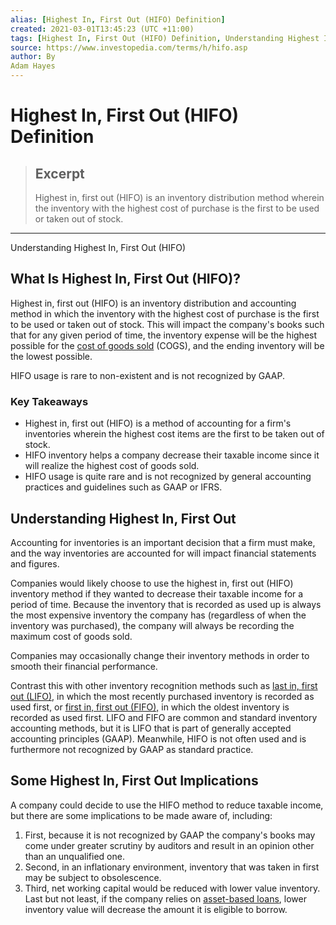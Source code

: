 ```yaml
---
alias: [Highest In, First Out (HIFO) Definition]
created: 2021-03-01T13:45:23 (UTC +11:00)
tags: [Highest In, First Out (HIFO) Definition, Understanding Highest In, First Out (HIFO)]
source: https://www.investopedia.com/terms/h/hifo.asp
author: By
Adam Hayes
---
```


# Highest In, First Out (HIFO) Definition

> ## Excerpt
> Highest in, first out (HIFO) is an inventory distribution method wherein the inventory with the highest cost of purchase is the first to be used or taken out of stock.

---

Understanding Highest In, First Out (HIFO)
## What Is Highest In, First Out (HIFO)?

Highest in, first out (HIFO) is an inventory distribution and accounting method in which the inventory with the highest cost of purchase is the first to be used or taken out of stock. This will impact the company's books such that for any given period of time, the inventory expense will be the highest possible for the [cost of goods sold](https://www.investopedia.com/terms/c/cogs.asp) (COGS), and the ending inventory will be the lowest possible.

HIFO usage is rare to non-existent and is not recognized by GAAP.

### Key Takeaways

-   Highest in, first out (HIFO) is a method of accounting for a firm's inventories wherein the highest cost items are the first to be taken out of stock.
-   HIFO inventory helps a company decrease their taxable income since it will realize the highest cost of goods sold.
-   HIFO usage is quite rare and is not recognized by general accounting practices and guidelines such as GAAP or IFRS.

## Understanding Highest In, First Out

Accounting for inventories is an important decision that a firm must make, and the way inventories are accounted for will impact financial statements and figures.

Companies would likely choose to use the highest in, first out (HIFO) inventory method if they wanted to decrease their taxable income for a period of time. Because the inventory that is recorded as used up is always the most expensive inventory the company has (regardless of when the inventory was purchased), the company will always be recording the maximum cost of goods sold.

Companies may occasionally change their inventory methods in order to smooth their financial performance.

Contrast this with other inventory recognition methods such as [last in, first out (LIFO),](https://www.investopedia.com/terms/l/lifo.asp) in which the most recently purchased inventory is recorded as used first, or [first in, first out (FIFO),](https://www.investopedia.com/terms/f/fifo.asp) in which the oldest inventory is recorded as used first. LIFO and FIFO are common and standard inventory accounting methods, but it is LIFO that is part of generally accepted accounting principles (GAAP). Meanwhile, HIFO is not often used and is furthermore not recognized by GAAP as standard practice.

## Some Highest In, First Out Implications

A company could decide to use the HIFO method to reduce taxable income, but there are some implications to be made aware of, including:

1.  First, because it is not recognized by GAAP the company's books may come under greater scrutiny by auditors and result in an opinion other than an unqualified one.
2.  Second, in an inflationary environment, inventory that was taken in first may be subject to obsolescence.
3.  Third, net working capital would be reduced with lower value inventory. Last but not least, if the company relies on [asset-based loans](https://www.investopedia.com/terms/a/assetbasedlending.asp), lower inventory value will decrease the amount it is eligible to borrow.
